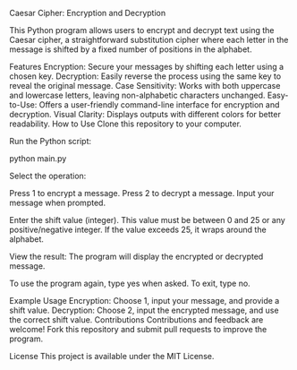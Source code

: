 Caesar Cipher: Encryption and Decryption

This Python program allows users to encrypt and decrypt text using the Caesar cipher, a straightforward substitution cipher where each letter in the message is shifted by a fixed number of positions in the alphabet.

Features
Encryption: Secure your messages by shifting each letter using a chosen key.
Decryption: Easily reverse the process using the same key to reveal the original message.
Case Sensitivity: Works with both uppercase and lowercase letters, leaving non-alphabetic characters unchanged.
Easy-to-Use: Offers a user-friendly command-line interface for encryption and decryption.
Visual Clarity: Displays outputs with different colors for better readability.
How to Use
Clone this repository to your computer.

Run the Python script:

python main.py

Select the operation:

Press 1 to encrypt a message.
Press 2 to decrypt a message.
Input your message when prompted.

Enter the shift value (integer). This value must be between 0 and 25 or any positive/negative integer. If the value exceeds 25, it wraps around the alphabet.

View the result: The program will display the encrypted or decrypted message.

To use the program again, type yes when asked. To exit, type no.

Example Usage
Encryption: Choose 1, input your message, and provide a shift value.
Decryption: Choose 2, input the encrypted message, and use the correct shift value.
Contributions
Contributions and feedback are welcome! Fork this repository and submit pull requests to improve the program.

License
This project is available under the MIT License.